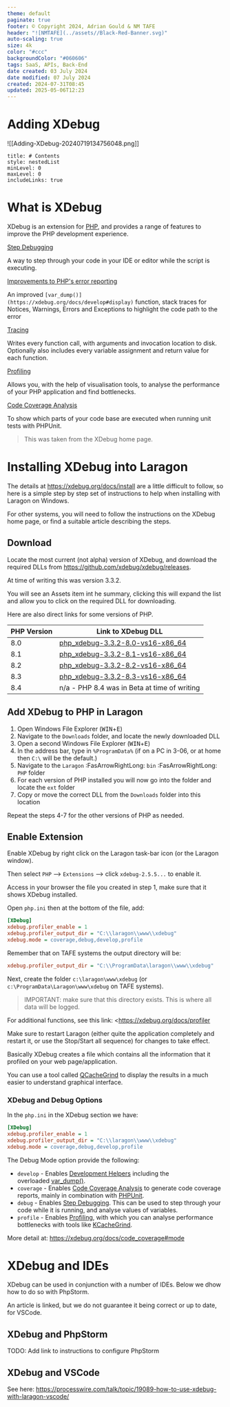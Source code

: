 ```yaml
---
theme: default
paginate: true
footer: © Copyright 2024, Adrian Gould & NM TAFE
header: "![NMTAFE](../assets//Black-Red-Banner.svg)"
auto-scaling: true
size: 4k
color: "#ccc"
backgroundColor: "#060606"
tags: SaaS, APIs, Back-End
date created: 03 July 2024
date modified: 07 July 2024
created: 2024-07-31T08:45
updated: 2025-05-06T12:23
---
```


# Adding XDebug

![[Adding-XDebug-20240719134756048.png]]

```table-of-contents
title: # Contents
style: nestedList
minLevel: 0
maxLevel: 0
includeLinks: true
```

# What is XDebug

XDebug is an extension for [PHP](https://php.net/), and provides a range of features to improve the PHP development experience.

[Step Debugging](https://xdebug.org/docs/step_debug)

A way to step through your code in your IDE or editor while the script is executing.

[Improvements to PHP's error reporting](https://xdebug.org/docs/develop)

An improved `[var_dump()](https://xdebug.org/docs/develop#display)` function, stack traces for Notices, Warnings, Errors and Exceptions to highlight the code path to the error

[Tracing](https://xdebug.org/docs/trace)

Writes every function call, with arguments and invocation location to disk. Optionally also includes every variable assignment and return value for each function.

[Profiling](https://xdebug.org/docs/profiler)

Allows you, with the help of visualisation tools, to analyse the performance of your PHP application and find bottlenecks.

[Code Coverage Analysis](https://xdebug.org/docs/code_coverage)

To show which parts of your code base are executed when running unit tests with PHPUnit.

> This was taken from the XDebug home page.

# Installing XDebug into Laragon

The details at <https://xdebug.org/docs/install> are a little difficult to follow, so here is a simple step by step set of instructions to help when installing with Laragon on Windows.

For other systems, you will need to follow the instructions on the XDebug home page, or find a suitable article describing the steps.

## Download

Locate the most current (not alpha) version of XDebug, and download the required DLLs from <https://github.com/xdebug/xdebug/releases>.

At time of writing this was version 3.3.2.

You will see an Assets item int he summary, clicking this will expand the list and allow you to click on the required DLL for downloading.

Here are also direct links for some versions of PHP.

| PHP Version | Link to XDebug DLL                                                                                                            |
| ----------- | ----------------------------------------------------------------------------------------------------------------------------- |
| 8.0         | [php_xdebug-3.3.2-8.0-vs16-x86_64](https://github.com/xdebug/xdebug/releases/download/3.3.2/php_xdebug-3.3.2-8.0-vs16-x86_64) |
| 8.1         | [php_xdebug-3.3.2-8.1-vs16-x86_64](https://github.com/xdebug/xdebug/releases/download/3.3.2/php_xdebug-3.3.2-8.1-vs16-x86_64) |
| 8.2         | [php_xdebug-3.3.2-8.2-vs16-x86_64](https://github.com/xdebug/xdebug/releases/download/3.3.2/php_xdebug-3.3.2-8.2-vs16-x86_64) |
| 8.3         | [php_xdebug-3.3.2-8.3-vs16-x86_64](https://github.com/xdebug/xdebug/releases/download/3.3.2/php_xdebug-3.3.2-8.3-vs16-x86_64) |
| 8.4         | n/a - PHP 8.4 was in Beta at time of writing                                                                                  |

## Add XDebug to PHP in Laragon

1. Open Windows File Explorer (<kbd>WIN</kbd>+<kbd>E</kbd>) 
2. Navigate to the `Downloads` folder, and locate the newly downloaded DLL
3. Open a second Windows File Explorer  (<kbd>WIN</kbd>+<kbd>E</kbd>) 
4. In the address bar, type in `%ProgramData%` 
   (if on a PC in 3-06, or at home then `C:\` will be the default.)
5. Navigate to the `Laragon` :FasArrowRightLong: `bin` :FasArrowRightLong: `PHP` folder
6. For each version of PHP installed you will now go into the folder and locate the `ext` folder
7. Copy or move the correct DLL from the `Downloads` folder into this location

Repeat the steps 4-7 for the other versions of PHP as needed.

## Enable Extension

Enable XDebug by right click on the Laragon task-bar icon (or the Laragon window).

Then select `PHP` -->  `Extensions` --> click `xdebug-2.5.5...`  to enable it.

Access in your browser the file you created in step 1, make sure that it shows XDebug installed.

Open `php.ini` then at the bottom of the file, add:

```ini
[XDebug]
xdebug.profiler_enable = 1
xdebug.profiler_output_dir = "C:\\laragon\\www\\xdebug"
xdebug.mode = coverage,debug,develop,profile
```

Remember that on TAFE systems the output directory will be:

```ini
xdebug.profiler_output_dir = "C:\\ProgramData\laragon\\www\\xdebug"
```

Next, create the folder `c:\laragon\www\xdebug` (or `c:\ProgramData\Laragon\www\xdebug` on TAFE systems).

> IMPORTANT: make sure that this directory exists. This is where all data will be logged.
   
For additional functions, see this link: <https://xdebug.org/docs/profiler

Make sure to restart Laragon (either quite the application completely and restart it, or use the Stop/Start all sequence) for changes to take effect.

Basically XDebug creates a file which contains all the information that it profiled on your web page/application. 

You can use a tool called [QCacheGrind](https://xdebug.org/docs/profiler) to display the results in a much easier to understand graphical interface.

### XDebug and Debug Options

In the `php.ini` in the XDebug section we have:

```ini
[XDebug]
xdebug.profiler_enable = 1
xdebug.profiler_output_dir = "C:\\laragon\\www\\xdebug"
xdebug.mode = coverage,debug,develop,profile
```

The Debug Mode option provide the following:

- `develop` - Enables [Development Helpers](https://xdebug.org/docs/develop) including the overloaded [var_dump()](https://xdebug.org/docs/all_functions#var_dump).
- `coverage` - Enables [Code Coverage Analysis](https://xdebug.org/docs/code_coverage) to generate code coverage reports, mainly in combination with [PHPUnit](https://phpunit.readthedocs.io/en/9.0/code-coverage-analysis.html).
- `debug` - Enables [Step Debugging](https://xdebug.org/docs/step_debug). This can be used to step through your code while it is running, and analyse values of variables.
- `profile` - Enables [Profiling](https://xdebug.org/docs/profiler), with which you can analyse performance bottlenecks with tools like [KCacheGrind](https://xdebug.org/docs/profiler#kcachegrind).

More detail at: https://xdebug.org/docs/code_coverage#mode



# XDebug and IDEs

XDebug can be used in conjunction with a number of IDEs. Below we dhow how to do so with PhpStorm.

An article is linked, but we do not guarantee it being correct or up to date, for VSCode.

## XDebug and PhpStorm

TODO: Add link to instructions to configure PhpStorm

## XDebug and VSCode

See here: <https://processwire.com/talk/topic/19089-how-to-use-xdebug-with-laragon-vscode/>


